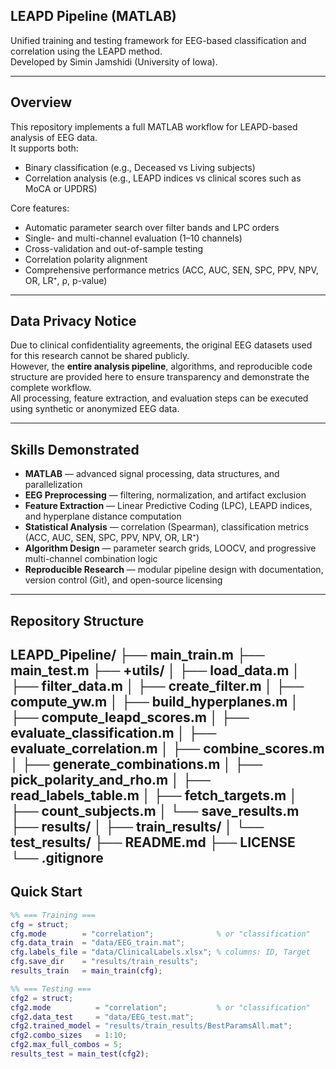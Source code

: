 ## LEAPD Pipeline (MATLAB)

Unified training and testing framework for EEG-based classification and correlation using the LEAPD method.  
Developed by Simin Jamshidi (University of Iowa).

---

## Overview
This repository implements a full MATLAB workflow for LEAPD-based analysis of EEG data.  
It supports both:

- Binary classification (e.g., Deceased vs Living subjects)  
- Correlation analysis (e.g., LEAPD indices vs clinical scores such as MoCA or UPDRS)

Core features:
- Automatic parameter search over filter bands and LPC orders  
- Single- and multi-channel evaluation (1–10 channels)  
- Cross-validation and out-of-sample testing  
- Correlation polarity alignment  
- Comprehensive performance metrics (ACC, AUC, SEN, SPC, PPV, NPV, OR, LR⁺, ρ, p-value)
---

## Data Privacy Notice
Due to clinical confidentiality agreements, the original EEG datasets used for this research cannot be shared publicly.  
However, the **entire analysis pipeline**, algorithms, and reproducible code structure are provided here to ensure transparency and demonstrate the complete workflow.  
All processing, feature extraction, and evaluation steps can be executed using synthetic or anonymized EEG data.

---

## Skills Demonstrated
- **MATLAB** — advanced signal processing, data structures, and parallelization  
- **EEG Preprocessing** — filtering, normalization, and artifact exclusion  
- **Feature Extraction** — Linear Predictive Coding (LPC), LEAPD indices, and hyperplane distance computation  
- **Statistical Analysis** — correlation (Spearman), classification metrics (ACC, AUC, SEN, SPC, PPV, NPV, OR, LR⁺)  
- **Algorithm Design** — parameter search grids, LOOCV, and progressive multi-channel combination logic  
- **Reproducible Research** — modular pipeline design with documentation, version control (Git), and open-source licensing  

---

## Repository Structure
LEAPD_Pipeline/
├── main_train.m
├── main_test.m
├── +utils/
│   ├── load_data.m
│   ├── filter_data.m
│   ├── create_filter.m
│   ├── compute_yw.m
│   ├── build_hyperplanes.m
│   ├── compute_leapd_scores.m
│   ├── evaluate_classification.m
│   ├── evaluate_correlation.m
│   ├── combine_scores.m
│   ├── generate_combinations.m
│   ├── pick_polarity_and_rho.m
│   ├── read_labels_table.m
│   ├── fetch_targets.m
│   ├── count_subjects.m
│   └── save_results.m
├── results/
│   ├── train_results/
│   └── test_results/
├── README.md
├── LICENSE
└── .gitignore
---

## Quick Start
```matlab
%% === Training ===
cfg = struct;
cfg.mode        = "correlation";              % or "classification"
cfg.data_train  = "data/EEG_train.mat";
cfg.labels_file = "data/ClinicalLabels.xlsx"; % columns: ID, Target
cfg.save_dir    = "results/train_results";
results_train   = main_train(cfg);

%% === Testing ===
cfg2 = struct;
cfg2.mode          = "correlation";           % or "classification"
cfg2.data_test     = "data/EEG_test.mat";
cfg2.trained_model = "results/train_results/BestParamsAll.mat";
cfg2.combo_sizes   = 1:10; 
cfg2.max_full_combos = 5;
results_test = main_test(cfg2);
